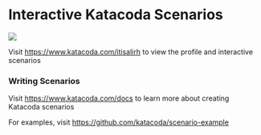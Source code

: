 # Interactive Katacoda Scenarios

[![](http://shields.katacoda.com/katacoda/itisalirh/count.svg)](https://www.katacoda.com/itisalirh "Get your profile on Katacoda.com")

Visit https://www.katacoda.com/itisalirh to view the profile and interactive scenarios

### Writing Scenarios
Visit https://www.katacoda.com/docs to learn more about creating Katacoda scenarios

For examples, visit https://github.com/katacoda/scenario-example
